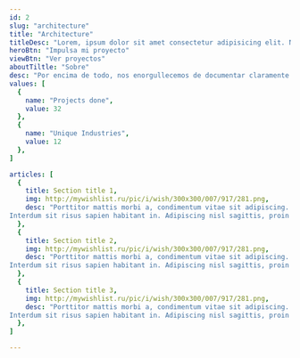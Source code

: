 ```yaml
---
id: 2
slug: "architecture"
title: "Architecture"
titleDesc: "Lorem, ipsum dolor sit amet consectetur adipisicing elit. Nemo sint dicta nihil fugit deserunt repudiandae ullam inventore assumenda molestiae? Exercitationem quidem autem voluptate repudiandae dolorum nihil voluptas impedit. Vero, enim."
heroBtn: "Impulsa mi proyecto"
viewBtn: "Ver proyectos"
aboutTiltle: "Sobre"
desc: "Por encima de todo, nos enorgullecemos de documentar claramente la lógica y los procesos de su negocio para crear soluciones que aumenten la productividad o automatizarlas por completo. A continuación, creamos la arquitectura más práctica y ampliable para sus casos de uso únicos, lo que permite una implementación rápida y limpia."
values: [
  {
    name: "Projects done",
    value: 32
  },
  {
    name: "Unique Industries",
    value: 12
  },
]

articles: [
  {
    title: Section title 1,
    img: http://mywishlist.ru/pic/i/wish/300x300/007/917/281.png,
    desc: "Porttitor mattis morbi a, condimentum vitae sit adipiscing. Tempor, diam porttitor at justo in. Non eu malesuada mauris in velit adipiscing et, neque. Iaculis a est elementum, neque orci cursus eget praesent massa. Non lectus enim et vitae. Sed aenean magna vel sed non. Euismod tristique pulvinar at ipsum lectus tempus. Tellus nisl facilisis dui id varius suspendisse est. Adipiscing urna nunc velit faucibus interdum pretium malesuada. Lobortis leo sit sed morbi.
Interdum sit risus sapien habitant in. Adipiscing nisl sagittis, proin vivamus tellus sit amet orci elit. Posuere lacus diam, ut pellentesque. Lorem cursus ornare non venenatis. Enim malesuada netus ut urna blandit eget praesent porttitor euismod. Sed turpis et odio orci massa ultrices est."
  },
  {
    title: Section title 2,
    img: http://mywishlist.ru/pic/i/wish/300x300/007/917/281.png,
    desc: "Porttitor mattis morbi a, condimentum vitae sit adipiscing. Tempor, diam porttitor at justo in. Non eu malesuada mauris in velit adipiscing et, neque. Iaculis a est elementum, neque orci cursus eget praesent massa. Non lectus enim et vitae. Sed aenean magna vel sed non. Euismod tristique pulvinar at ipsum lectus tempus. Tellus nisl facilisis dui id varius suspendisse est. Adipiscing urna nunc velit faucibus interdum pretium malesuada. Lobortis leo sit sed morbi.
Interdum sit risus sapien habitant in. Adipiscing nisl sagittis, proin vivamus tellus sit amet orci elit. Posuere lacus diam, ut pellentesque. Lorem cursus ornare non venenatis. Enim malesuada netus ut urna blandit eget praesent porttitor euismod. Sed turpis et odio orci massa ultrices est."
  },
  {
    title: Section title 3,
    img: http://mywishlist.ru/pic/i/wish/300x300/007/917/281.png,
    desc: "Porttitor mattis morbi a, condimentum vitae sit adipiscing. Tempor, diam porttitor at justo in. Non eu malesuada mauris in velit adipiscing et, neque. Iaculis a est elementum, neque orci cursus eget praesent massa. Non lectus enim et vitae. Sed aenean magna vel sed non. Euismod tristique pulvinar at ipsum lectus tempus. Tellus nisl facilisis dui id varius suspendisse est. Adipiscing urna nunc velit faucibus interdum pretium malesuada. Lobortis leo sit sed morbi.
Interdum sit risus sapien habitant in. Adipiscing nisl sagittis, proin vivamus tellus sit amet orci elit. Posuere lacus diam, ut pellentesque. Lorem cursus ornare non venenatis. Enim malesuada netus ut urna blandit eget praesent porttitor euismod. Sed turpis et odio orci massa ultrices est."
  },
]

---
```


